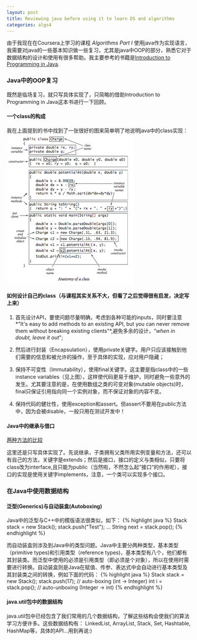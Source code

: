 ```yaml
---
layout: post
title: Reviewing java before using it to learn DS and algorithms
categories: algs4
---
```


由于我现在在Coursera上学习的课程 *Algorithms Part I* 使用java作为实现语言，我需要对java的一些基本知识做一些复习，尤其是java中OOP的部分，熟悉它对于数据结构的设计和使用有很多帮助。我主要参考的书籍是[Introduction to Programming in Java](http://introcs.cs.princeton.edu/java/home/).


### Java中的OOP复习

既然是临场复习，就只写具体实现了，只简略的借助Introduction to Programming in Java这本书进行一下回顾。

#### 一个class的构成
我在上面提到的书中找到了一张很好的图来简单明了地说明java中的class实现：
![class-in-java](/images/class-in-java-anatomy.png)

#### 如何设计自己的class（与课程其实关系不大，但看了之后觉得很有启发，决定写上来）

1. 首先设计API，要使问题尽量明确，考虑到各种可能的inputs，同时要注意*"It's easy to add methods to an existing API, but you can never remove them without breaking existing clients"*,避免多余的设计，“*when in doubt, leave it out*";    

2. 然后进行封装（Encapsulation），使用private关键字。用户只应该接触到他们需要的信息和被允许的操作，至于具体的实现，应对用户隐藏；    

3. 保持不可变性（Immutability），使用final关键字。这主要是指class中的一些instance variables（见上图），这样使代码更易于维护，同时避免一些意外的发生。尤其要注意的是，在使用数组之类的可变对象(mutable objects)时，final只保证引用指向同一个实例对象，而不保证对象的内容不变。
    
4. 保持代码的健壮性，使用exception和assert。但assert不要用在public方法中，因为会被disable，一般只用在测试开发中！
  
       
#### Java中的继承与借口

[两种方法的比较](http://introcs.cs.princeton.edu/java/36inheritance/)
    
这里还是只写具体实现了。先说继承，子类拥有父类所用实例变量和方法，还可以有自己的方法，关键字是extends；然后是接口，接口的定义与类相似，只要将class改为interface,且只能为public（当然啦，不然怎么起”接口“的作用呢），接口的实现是使用关键字implements，注意，一个类可以实现多个接口。
    
    
### 在Java中使用数据结构

#### 泛型(Generics)与自动装盒(Autoboxing)

Java中的泛型与C++中的模版语法很类似，如下：
{% highlight java %}
Stack<String> stack = new Stack<String>();
stack.push("Test");
...
String next = stack.pop(); 
{% endhighlight %}

而自动装盒则涉及到Java中的类型问题。Java中主要分两种类型，基本类型（primitive types)和引用类型（reference types)，基本类型有八个，他们都有其封装类。而泛型中使用的必须是引用类型（即必须是个对象），所以在使用时需要进行转换。自动装盒则是Java在赋值、传参、表达式中会自动进行基本类型及其封装类之间的转换，例如下面的代码：
{% highlight java %}
Stack<Integer> stack = new Stack<Integer>();
stack.push(17);        // auto-boxing (int -> Integer)
int i = stack.pop();   // auto-unboxing (Integer -> int)
{% endhighlight %}

#### java.util包中的数据结构

java.util包中已经包含了我们常用的几个数据结构，了解这些结构会使我们的算法学习方便许多。这些数据结构有：
LinkedList, ArrayList, Stack, Set, Hashtable, HashMap等，具体的API...用到再说:)


    

